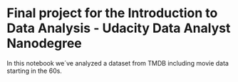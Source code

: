 # Final project for the Introduction to Data Analysis - Udacity Data Analyst Nanodegree

In this notebook we´ve analyzed a dataset from TMDB including movie data starting in the 60s.
